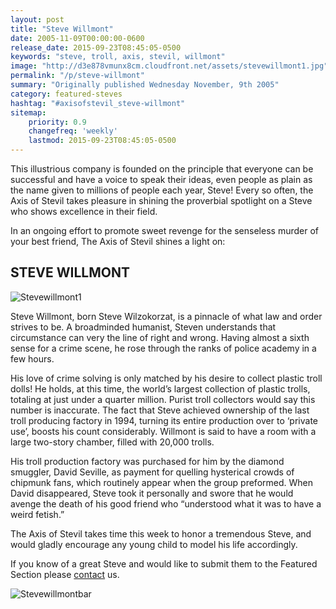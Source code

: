 ```yaml
---
layout: post
title: "Steve Willmont"
date: 2005-11-09T00:00:00-0600
release_date: 2015-09-23T08:45:05-0500
keywords: "steve, troll, axis, stevil, willmont"
image: "http://d3e878vmunx8cm.cloudfront.net/assets/stevewillmont1.jpg"
permalink: "/p/steve-willmont"
summary: "Originally published Wednesday November, 9th 2005"
category: featured-steves
hashtag: "#axisofstevil_steve-willmont"
sitemap:
    priority: 0.9
    changefreq: 'weekly'
    lastmod: 2015-09-23T08:45:05-0500
---
```


[id_1]: http://d3e878vmunx8cm.cloudfront.net/assets/stevewillmont1.jpg "Stevewillmont1"[id_2]: http://d3e878vmunx8cm.cloudfront.net/assets/stevewillmontmural.png "Stevewillmontbar"
This illustrious company is founded on the principle that everyone can be successful and have a voice to speak their ideas, even people as plain as the name given to millions of people each year, Steve! Every so often, the Axis of Stevil takes pleasure in shining the proverbial spotlight on a Steve who shows excellence in their field.

In an ongoing effort to promote sweet revenge for the senseless murder of your best friend, The Axis of Stevil shines a light on:

## STEVE WILLMONT ##

![Stevewillmont1][id_1]

Steve Willmont, born Steve Wilzokorzat, is a pinnacle of what law and order strives to be. A broadminded humanist, Steven understands that circumstance can very the line of right and wrong. Having almost a sixth sense for a crime scene, he rose through the ranks of police academy in a few hours.

His love of crime solving is only matched by his desire to collect plastic troll dolls! He holds, at this time, the world’s largest collection of plastic trolls, totaling at just under a quarter million. Purist troll collectors would say this number is inaccurate. The fact that Steve achieved ownership of the last troll producing factory in 1994, turning its entire production over to ‘private use’, boosts his count considerably. Willmont is said to have a room with a large two-story chamber, filled with 20,000 trolls.

His troll production factory was purchased for him by the diamond smuggler, David Seville, as payment for quelling hysterical crowds of chipmunk fans, which routinely appear when the group preformed. When David disappeared, Steve took it personally and swore that he would avenge the death of his good friend who “understood what it was to have a weird fetish.”

The Axis of Stevil takes time this week to honor a tremendous Steve, and would gladly encourage any young child to model his life accordingly.

If you know of a great Steve and would like to submit them to the Featured Section please [contact](/contact) us.

![Stevewillmontbar][id_2]
